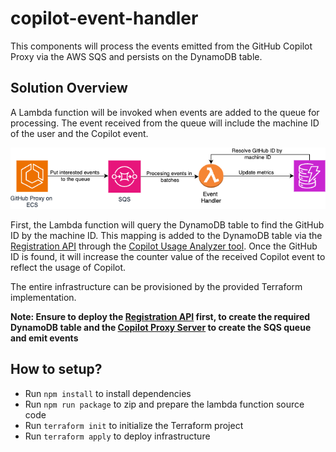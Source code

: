# copilot-event-handler

This components will process the events emitted from the GitHub Copilot Proxy via the AWS SQS and persists on the DynamoDB table.

## Solution Overview

A Lambda function will be invoked when events are added to the queue for processing. The event received from the queue will include the machine ID of the user and the Copilot event. 

![Proxy Solution Image](solution.png)

First, the Lambda function will query the DynamoDB table to find the GitHub ID by the machine ID. This mapping is added to the DynamoDB table via the [Registration API](https://github.com/sidathasiri/copilot-registration-api) through the [Copilot Usage Analyzer tool](https://github.com/sidathasiri/copilot-usage-analyzer). Once the GitHub ID is found, it will increase the counter value of the received Copilot event to reflect the usage of Copilot.

The entire infrastructure can be provisioned by the provided Terraform implementation. 

**Note: Ensure to deploy the [Registration API](https://github.com/sidathasiri/copilot-registration-api) first, to create the required DynamoDB table and the [Copilot Proxy Server](https://github.com/sidathasiri/copilot-proxy-server) to create the SQS queue and emit events**

## How to setup?
- Run `npm install` to install dependencies
- Run `npm run package` to zip and prepare the lambda function source code
- Run `terraform init` to initialize the Terraform project
- Run `terraform apply` to deploy infrastructure